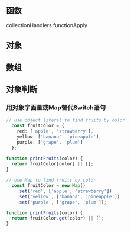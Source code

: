 
[](https://github.com/stephentian/33-js-concepts)
[](https://github.com/csxiaoyaojianxian/JavaScriptStudy)



## 函数


collectionHandlers
functionApply


## 对象



## 数组


## 对象判断

### 用对象字面量或Map替代Switch语句

```ts
// use object literal to find fruits by color
  const fruitColor = {
    red: ['apple', 'strawberry'],
    yellow: ['banana', 'pineapple'],
    purple: ['grape', 'plum']
  };

function printFruits(color) {
  return fruitColor[color] || [];
}
```

```ts
// use Map to find fruits by color
  const fruitColor = new Map()
    .set('red', ['apple', 'strawberry'])
    .set('yellow', ['banana', 'pineapple'])
    .set('purple', ['grape', 'plum']);

function printFruits(color) {
  return fruitColor.get(color) || [];
}
```